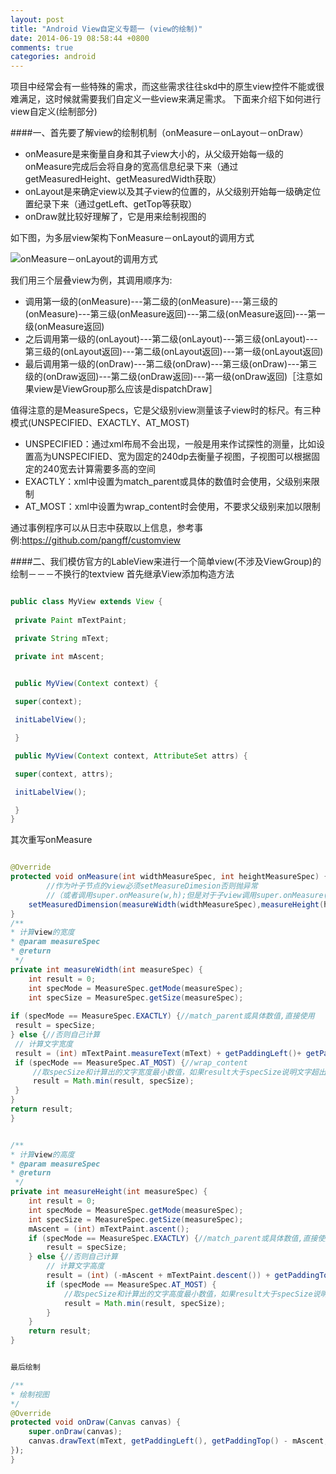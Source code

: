 ```yaml
---
layout: post
title: "Android View自定义专题一 (view的绘制)"
date: 2014-06-19 08:58:44 +0800
comments: true
categories: android
---
```


项目中经常会有一些特殊的需求，而这些需求往往skd中的原生view控件不能或很难满足，这时候就需要我们自定义一些view来满足需求。
下面来介绍下如何进行view自定义(绘制部分)
 <!--more-->
####一、首先要了解view的绘制机制（onMeasure－onLayout－onDraw）

   * onMeasure是来衡量自身和其子view大小的，从父级开始每一级的onMeasure完成后会将自身的宽高信息纪录下来（通过getMeasuredHeight、getMeasuredWidth获取）
   * onLayout是来确定view以及其子view的位置的，从父级别开始每一级确定位置纪录下来（通过getLeft、getTop等获取）
   * onDraw就比较好理解了，它是用来绘制视图的

如下图，为多层view架构下onMeasure－onLayout的调用方式

![onMeasure－onLayout的调用方式](http://www.pffair.com/images/1.png)

我们用三个层叠view为例，其调用顺序为:
		
   * 调用第一级的(onMeasure)---第二级的(onMeasure)---第三级的(onMeasure)---第三级(onMeasure返回)---第二级(onMeasure返回)---第一级(onMeasure返回)
   * 之后调用第一级的(onLayout)---第二级(onLayout)---第三级(onLayout)---第三级的(onLayout返回)---第二级(onLayout返回)---第一级(onLayout返回)
   * 最后调用第一级的(onDraw)---第二级(onDraw)---第三级(onDraw)---第三级的(onDraw返回)---第二级(onDraw返回)---第一级(onDraw返回)［注意如果view是ViewGroup那么应该是dispatchDraw］

值得注意的是MeasureSpecs，它是父级别view测量该子view时的标尺。有三种模式(UNSPECIFIED、EXACTLY、AT_MOST)

   * UNSPECIFIED：通过xml布局不会出现，一般是用来作试探性的测量，比如设置高为UNSPECIFIED、宽为固定的240dp去衡量子视图，子视图可以根据固定的240宽去计算需要多高的空间
   * EXACTLY：xml中设置为match_parent或具体的数值时会使用，父级别来限制
   * AT_MOST：xml中设置为wrap_content时会使用，不要求父级别来加以限制

通过事例程序可以从日志中获取以上信息，参考事例:<https://github.com/pangff/customview>
 
####二、我们模仿官方的LableView来进行一个简单view(不涉及ViewGroup)的绘制－－－不换行的textview
首先继承View添加构造方法

```java

public class MyView extends View {
 
 private Paint mTextPaint;

 private String mText;

 private int mAscent;

  
 public MyView(Context context) {

 super(context);

 initLabelView();

 }

 public MyView(Context context, AttributeSet attrs) {

 super(context, attrs);

 initLabelView();

 }
}
```

其次重写onMeasure

```java

@Override
protected void onMeasure(int widthMeasureSpec, int heightMeasureSpec) {
        //作为叶子节点的view必须setMeasureDimesion否则抛异常
        //（或者调用super.onMeasure(w,h);但是对于子view调用super.onMeasure(w,h)无意义）
    setMeasuredDimension(measureWidth(widthMeasureSpec),measureHeight(heightMeasureSpec));
}
/**
* 计算view的宽度
* @param measureSpec
* @return
 */
private int measureWidth(int measureSpec) {
    int result = 0;
    int specMode = MeasureSpec.getMode(measureSpec);
    int specSize = MeasureSpec.getSize(measureSpec);
 
if (specMode == MeasureSpec.EXACTLY) {//match_parent或具体数值,直接使用
 result = specSize;
} else {//否则自己计算
 // 计算文字宽度
 result = (int) mTextPaint.measureText(mText) + getPaddingLeft()+ getPaddingRight();
 if (specMode == MeasureSpec.AT_MOST) {//wrap_content
     //取specSize和计算出的文字宽度最小数值，如果result大于specSize说明文字超出了view宽度范围
     result = Math.min(result, specSize);
 }
}
return result;
}


/**
* 计算view的高度
* @param measureSpec
* @return
 */
private int measureHeight(int measureSpec) {
    int result = 0;
    int specMode = MeasureSpec.getMode(measureSpec);
    int specSize = MeasureSpec.getSize(measureSpec);
    mAscent = (int) mTextPaint.ascent();
    if (specMode == MeasureSpec.EXACTLY) {//match_parent或具体数值,直接使用
        result = specSize;
    } else {//否则自己计算
        // 计算文字高度
        result = (int) (-mAscent + mTextPaint.descent()) + getPaddingTop() + getPaddingBottom();
        if (specMode == MeasureSpec.AT_MOST) {
            //取specSize和计算出的文字高度最小数值，如果result大于specSize说明文字超出了view高度范围
            result = Math.min(result, specSize);
        }
    }
    return result;
}
```

```java

最后绘制

/**
* 绘制视图
*/
@Override
protected void onDraw(Canvas canvas) {
    super.onDraw(canvas);
    canvas.drawText(mText, getPaddingLeft(), getPaddingTop() - mAscent,mTextPaint);
});
}
```
